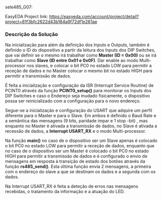 sele485_G07:

EasyEDA Project link: https://easyeda.com/account/project/detail?project=81f3bfc2622d43b184a9f72df1e261ae



### Descrição da Solução


Na inicialização para além da definição dos Inputs e Outputs, também é definido o ID do dispositivo a partir da leitura dos Inputs dos DIP Switches, que vai definir se o mesmo irá trabalhar como **Master  (ID = 0x00)** ou se irá trabalhar como **Slave (ID entre 0x01 e 0x0F)**. Dar enable ao modo Multi-processor nos slaves, e colocar o bit PC0 no estado LOW para permitir a receção de dados e no Master colocar o mesmo bit no estado HIGH para permitir a transmissão de dados.

É feita a inicialização e configuração da ISR (Interrupt Service Routine) de PCINT0 através da função **PCINT0_setup()** para monitorar os Inputs dos DIP Switches e caso o Endereço seja mudado fisicamente, o dispositivo possa ser reinicializado com a configuração para o novo endereço. 

Segue-se a inicialização e configuração do USART que adquire um perfil diferente para o Master e para o Slave. Em ambos é definido o Baud Rate e a semântica das mensagens (9 bits, paridade impar e 1 stop -bit) , mas enquanto no Master é ativada a transmissão de dados, no Slave é ativada a recessão de dados, a **Interrupt USART_RX** e o modo Multi-processor.



Na função **main()** no caso de o dispositivo ser um Slave apenas é colocado o bit PC0 no estado LOW para permitir a receção de dados, enquanto que no caso de o dispositivo ser um Master é colocado o bit PC0 no estado HIGH para permitir a transmissão de dados e é configurado o envio de mensagens em resposta à transição de estado dos botões através da função **rs485_send()**. Esta última função envia 2 mensagens, a primeira com o endereço do slave a que se destinam os dados e a segunda com os dados.

Na Interrupt USART_RX é feita a deteção de erros nas mensagens recebidas, o tratamento da informação e a atuação do LED.
